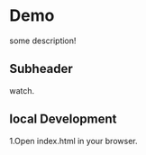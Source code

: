 # Demo

some description!

## Subheader

watch.

## local Development

1.Open index.html in your browser.


